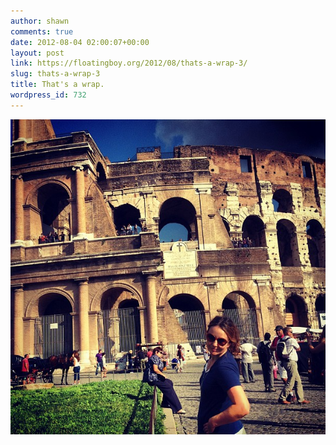 ```yaml
---
author: shawn
comments: true
date: 2012-08-04 02:00:07+00:00
layout: post
link: https://floatingboy.org/2012/08/thats-a-wrap-3/
slug: thats-a-wrap-3
title: That's a wrap.
wordpress_id: 732
---
```


![](/assets/media/2012/09/6393cfb803f811e2a8d122000a1c04ae_7.jpg)
